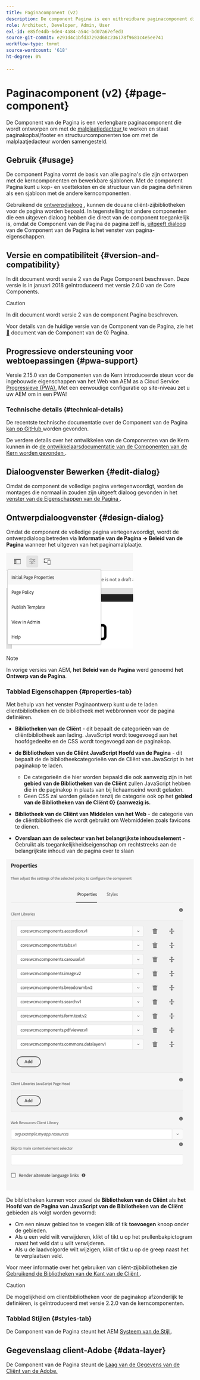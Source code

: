 ```yaml
---
title: Paginacomponent (v2)
description: De component Pagina is een uitbreidbare paginacomponent die wordt ontworpen om met de malplaatjeredacteur te werken en paginakopbal/footer en structuurcomponenten toe te laten om met de malplaatjedacteur worden samengesteld.
role: Architect, Developer, Admin, User
exl-id: e85fe4db-6de4-4a84-a54c-bd07a67efed3
source-git-commit: e291d4c1bfd37292d68c236178f9681c4e5ee741
workflow-type: tm+mt
source-wordcount: '618'
ht-degree: 0%

---
```


# Paginacomponent (v2) {#page-component}

De Component van de Pagina is een verlengbare paginacomponent die wordt ontworpen om met de [ malplaatjedacteur ](https://experienceleague.adobe.com/docs/experience-manager-cloud-service/sites/authoring/features/templates.html?lang=nl-NL) te werken en staat paginakopbal/footer en structuurcomponenten toe om met de malplaatjedacteur worden samengesteld.

## Gebruik {#usage}

De component Pagina vormt de basis van alle pagina&#39;s die zijn ontworpen met de kerncomponenten en bewerkbare sjablonen. Met de component Pagina kunt u kop- en voetteksten en de structuur van de pagina definiëren als een sjabloon met de andere kerncomponenten.

Gebruikend de [ ontwerpdialoog ](#design-dialog), kunnen de douane cliënt-zijbibliotheken voor de pagina worden bepaald. In tegenstelling tot andere componenten die een uitgeven dialoog hebben die direct van de component toegankelijk is, omdat de Component van de Pagina de pagina zelf is, [ uitgeeft dialoog ](#edit-dialog) van de Component van de Pagina is het venster van pagina-eigenschappen.

## Versie en compatibiliteit {#version-and-compatibility}

In dit document wordt versie 2 van de Page Component beschreven. Deze versie is in januari 2018 geïntroduceerd met versie 2.0.0 van de Core Components.

>[!CAUTION]
>
>In dit document wordt versie 2 van de component Pagina beschreven.
>
>Voor details van de huidige versie van de Component van de Pagina, zie het [&#128279;](/help/components/page.md) document van de Component van de 0&rbrace; Pagina.

## Progressieve ondersteuning voor webtoepassingen {#pwa-support}

Versie 2.15.0 van de Componenten van de Kern introduceerde steun voor de ingebouwde eigenschappen van het Web van AEM as a Cloud Service [ Progressieve (PWA).](https://experienceleague.adobe.com/docs/experience-manager-cloud-service/sites/authoring/features/enable-pwa.html?lang=nl-NL) Met een eenvoudige configuratie op site-niveau zet u uw AEM om in een PWA!

### Technische details {#technical-details}

De recentste technische documentatie over de Component van de Pagina [ kan op GitHub ](https://adobe.com/go/aem_cmp_tech_page_v2) worden gevonden.

De verdere details over het ontwikkelen van de Componenten van de Kern kunnen in de [ de ontwikkelaarsdocumentatie van de Componenten van de Kern worden gevonden ](/help/developing/overview.md).

## Dialoogvenster Bewerken {#edit-dialog}

Omdat de component de volledige pagina vertegenwoordigt, worden de montages die normaal in zouden zijn uitgeeft dialoog gevonden in het [ venster van de Eigenschappen van de Pagina ](https://experienceleague.adobe.com/docs/experience-manager-cloud-service/sites/authoring/fundamentals/page-properties.html?lang=nl-NL).

## Ontwerpdialoogvenster {#design-dialog}

Omdat de component de volledige pagina vertegenwoordigt, wordt de ontwerpdialoog betreden via **Informatie van de Pagina -> Beleid van de Pagina** wanneer het uitgeven van het paginamalplaatje.

![ Beleid van de Pagina ](/help/assets/page-policy.png)

>[!NOTE]
>
>In vorige versies van AEM, **het Beleid van de Pagina** werd genoemd **het Ontwerp van de Pagina**.

### Tabblad Eigenschappen {#properties-tab}

Met behulp van het venster Paginaontwerp kunt u de te laden clientbibliotheken en de bibliotheek met webbronnen voor de pagina definiëren.

* **Bibliotheken van de Cliënt** - dit bepaalt de categorieën van de cliëntbibliotheek aan lading. JavaScript wordt toegevoegd aan het hoofdgedeelte en de CSS wordt toegevoegd aan de paginakop.
* **de Bibliotheken van de Cliënt JavaScript Hoofd van de Pagina** - dit bepaalt de de bibliotheekcategorieën van de Cliënt van JavaScript in het paginakop te laden.
   * De categorieën die hier worden bepaald die ook aanwezig zijn in het **gebied van de Bibliotheken van de Cliënt** zullen JavaScript hebben die in de paginakop in plaats van bij lichaamseind wordt geladen.
   * Geen CSS zal worden geladen tenzij de categorie ook op het **gebied van de Bibliotheken van de Cliënt 0&rbrace; &lbrace;aanwezig is.**

* **Bibliotheek van de Cliënt van Middelen van het Web** - de categorie van de cliëntbibliotheek die wordt gebruikt om Webmiddelen zoals favicons te dienen.

* **Overslaan aan de selecteur van het belangrijkste inhoudselement** - Gebruikt als toegankelijkheidseigenschap om rechtstreeks aan de belangrijkste inhoud van de pagina over te slaan

![ de ontwerpdialoog van de Component van de Pagina ](/help/assets/page-design.png)

De bibliotheken kunnen voor zowel de **Bibliotheken van de Cliënt** als **het Hoofd van de Pagina van JavaScript van de Bibliotheken van de Cliënt** gebieden als volgt worden gevormd:

* Om een nieuw gebied toe te voegen klik of tik **toevoegen** knoop onder de gebieden.
* Als u een veld wilt verwijderen, klikt of tikt u op het prullenbakpictogram naast het veld dat u wilt verwijderen.
* Als u de laadvolgorde wilt wijzigen, klikt of tikt u op de greep naast het te verplaatsen veld.

Voor meer informatie over het gebruiken van cliënt-zijbibliotheken zie [ Gebruikend de Bibliotheken van de Kant van de Cliënt ](https://helpx.adobe.com/nl/experience-manager/6-5/sites/developing/using/clientlibs.html).

>[!CAUTION]
>
>De mogelijkheid om clientbibliotheken voor de paginakop afzonderlijk te definiëren, is geïntroduceerd met versie 2.2.0 van de kerncomponenten.

### Tabblad Stijlen {#styles-tab}

De Component van de Pagina steunt het AEM [ Systeem van de Stijl ](/help/get-started/authoring.md#component-styling).

## Gegevenslaag client-Adobe {#data-layer}

De Component van de Pagina steunt de [ Laag van de Gegevens van de Cliënt van de Adobe.](/help/developing/data-layer/overview.md)
